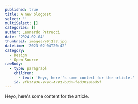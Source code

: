 ```yaml
---
published: true
title: A new blogpost
select: ''
multiSelect: []
categories: []
author: Leonardo Petrucci
date: '2024-02-04'
thumbnail: images/y0j2l3.jpg
datetime: '2023-02-04T20:42'
category:
  - Design
  - Open Source
rawBody:
  - type: paragraph
    children:
      - text: 'Heyo, here''s some content for the article.'
    id: 8fb34936-8c9c-4782-b3d4-fed3020a6d5f
---
```

Heyo, here's some content for the article.

